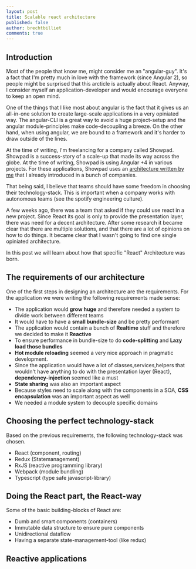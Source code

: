 ```yaml
---
layout: post
title: Scalable react architecture
published: false
author: brechtbilliet
comments: true
---
```


## Introduction
Most of the people that know me, might consider me an "angular-guy". It's a fact that I'm pretty much in love with the framework (since Angular 2), so people might be surprised that this arcticle is actually about React. Anyway, I consider myself an application-developer and would encourage everyone to keep an open mind.

One of the things that I like most about angular is the fact that it gives us an all-in-one solution to create large-scale applications in a very opiniated way.
The angular-CLI is a great way to avoid a huge project-setup and the angular module-principles make code-decoupling a breeze. On the other hand, when using angular, we are bound to a framework and it's harder to draw outside of the lines.


At the time of writing, I'm freelancing for a company called Showpad. Showpad is a success-story of a scale-up that made its way across the globe. At the time of writing, Showpad is using Angular +4 in various projects. 
For these applications, Showpad uses an [architecture written by me](http://blog.brecht.io/A-scalable-angular2-architecture/) that I already introduced in a bunch of companies.

That being said, I believe that teams should have some freedom in choosing their technology-stack. This is important when a company works with autonomous teams (see the spotify engineering culture).

A few weeks ago, there was a team that asked if they could use react in a new project. Since React its goal is only to provide the presentation layer, there was need for a decent architecture. After some research it became clear that there are multiple solutions, and that there are a lot of opinions on how to do things. It became clear that I wasn't going to find one single opiniated architecture.

In this post we will learn about how that specific "React" Architecture was born.

## The requirements of our architecture

One of the first steps in designing an architecture are the requirements. For the application we were writing the following requirements made sense:

- The application would **grow huge** and therefore needed a system to divide work between different teams
- It would have to have a **small bundle-size** and be pretty performant
- The application would contain a bunch of **Realtime** stuff and therefore we decided to make it **Reactive** 
- To ensure performance in bundle-size to do **code-splitting** and **Lazy load those bundles**
- **Hot module reloading** seemed a very nice approach in pragmatic development.
- Since the application would have a lot of classes,services,helpers that wouldn't have anything to do with the presentation layer (React), **dependency-injection** seemed like a must
- **State sharing** was also an important aspect
- Because styles need to scale along with the components in a SOA, **CSS encapsulation** was an important aspect as well
- We needed a module system to decouple specific domains

## Choosing the perfect technology-stack
 
Based on the previous requirements, the following technology-stack was chosen.

- React (component, routing)
- Redux (Statemanagement)
- RxJS (reactive programming library)
- Webpack (module bundling)
- Typescript (type safe javascript-library)


## Doing the React part, the React-way
Some of the basic building-blocks of React are:

- Dumb and smart components (containers)
- Immutable data structure to ensure pure components
- Unidirectional dataflow
- Having a separate state-management-tool (like redux)


## Reactive applications



